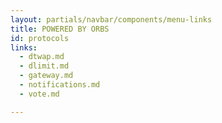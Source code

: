 ```yaml
---
layout: partials/navbar/components/menu-links
title: POWERED BY ORBS
id: protocols
links:
  - dtwap.md
  - dlimit.md
  - gateway.md
  - notifications.md
  - vote.md

---
```

